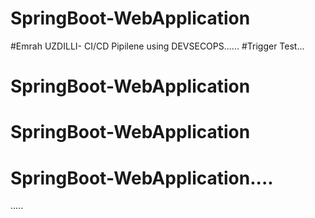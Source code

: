 # SpringBoot-WebApplication
#Emrah UZDILLI- CI/CD Pipilene using DEVSECOPS......
#Trigger Test...

# SpringBoot-WebApplication
# SpringBoot-WebApplication
# SpringBoot-WebApplication....
.....